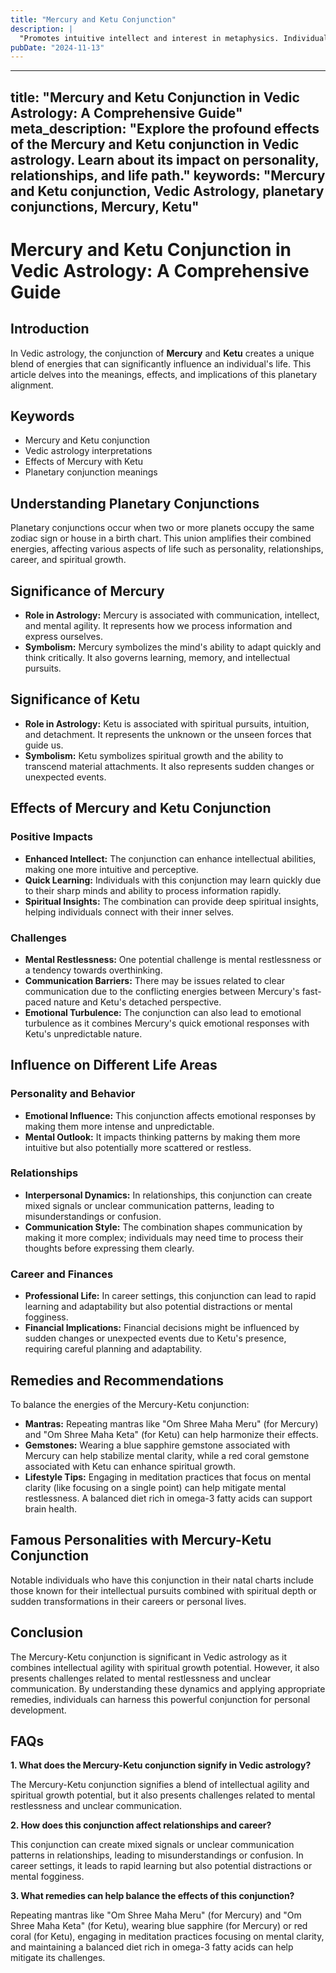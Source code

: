 ```yaml
---
title: "Mercury and Ketu Conjunction"
description: |
  "Promotes intuitive intellect and interest in metaphysics. Individuals"
pubDate: "2024-11-13"
---
```


---
title: "Mercury and Ketu Conjunction in Vedic Astrology: A Comprehensive Guide"
meta_description: "Explore the profound effects of the Mercury and Ketu conjunction in Vedic astrology. Learn about its impact on personality, relationships, and life path."
keywords: "Mercury and Ketu conjunction, Vedic Astrology, planetary conjunctions, Mercury, Ketu"
---

# Mercury and Ketu Conjunction in Vedic Astrology: A Comprehensive Guide

## Introduction

In Vedic astrology, the conjunction of **Mercury** and **Ketu** creates a unique blend of energies that can significantly influence an individual's life. This article delves into the meanings, effects, and implications of this planetary alignment.

## Keywords

- Mercury and Ketu conjunction
- Vedic astrology interpretations
- Effects of Mercury with Ketu
- Planetary conjunction meanings

## Understanding Planetary Conjunctions

Planetary conjunctions occur when two or more planets occupy the same zodiac sign or house in a birth chart. This union amplifies their combined energies, affecting various aspects of life such as personality, relationships, career, and spiritual growth.

## Significance of Mercury

- **Role in Astrology:** Mercury is associated with communication, intellect, and mental agility. It represents how we process information and express ourselves.
- **Symbolism:** Mercury symbolizes the mind's ability to adapt quickly and think critically. It also governs learning, memory, and intellectual pursuits.

## Significance of Ketu

- **Role in Astrology:** Ketu is associated with spiritual pursuits, intuition, and detachment. It represents the unknown or the unseen forces that guide us.
- **Symbolism:** Ketu symbolizes spiritual growth and the ability to transcend material attachments. It also represents sudden changes or unexpected events.

## Effects of Mercury and Ketu Conjunction

### Positive Impacts

- **Enhanced Intellect:** The conjunction can enhance intellectual abilities, making one more intuitive and perceptive.
- **Quick Learning:** Individuals with this conjunction may learn quickly due to their sharp minds and ability to process information rapidly.
- **Spiritual Insights:** The combination can provide deep spiritual insights, helping individuals connect with their inner selves.

### Challenges

- **Mental Restlessness:** One potential challenge is mental restlessness or a tendency towards overthinking.
- **Communication Barriers:** There may be issues related to clear communication due to the conflicting energies between Mercury's fast-paced nature and Ketu's detached perspective.
- **Emotional Turbulence:** The conjunction can also lead to emotional turbulence as it combines Mercury's quick emotional responses with Ketu's unpredictable nature.

## Influence on Different Life Areas

### Personality and Behavior

- **Emotional Influence:** This conjunction affects emotional responses by making them more intense and unpredictable.
- **Mental Outlook:** It impacts thinking patterns by making them more intuitive but also potentially more scattered or restless.

### Relationships

- **Interpersonal Dynamics:** In relationships, this conjunction can create mixed signals or unclear communication patterns, leading to misunderstandings or confusion.
- **Communication Style:** The combination shapes communication by making it more complex; individuals may need time to process their thoughts before expressing them clearly.

### Career and Finances

- **Professional Life:** In career settings, this conjunction can lead to rapid learning and adaptability but also potential distractions or mental fogginess.
- **Financial Implications:** Financial decisions might be influenced by sudden changes or unexpected events due to Ketu's presence, requiring careful planning and adaptability.

## Remedies and Recommendations

To balance the energies of the Mercury-Ketu conjunction:

- **Mantras:** Repeating mantras like "Om Shree Maha Meru" (for Mercury) and "Om Shree Maha Keta" (for Ketu) can help harmonize their effects.
- **Gemstones:** Wearing a blue sapphire gemstone associated with Mercury can help stabilize mental clarity, while a red coral gemstone associated with Ketu can enhance spiritual growth.
- **Lifestyle Tips:** Engaging in meditation practices that focus on mental clarity (like focusing on a single point) can help mitigate mental restlessness. A balanced diet rich in omega-3 fatty acids can support brain health.

## Famous Personalities with Mercury-Ketu Conjunction

Notable individuals who have this conjunction in their natal charts include those known for their intellectual pursuits combined with spiritual depth or sudden transformations in their careers or personal lives.

## Conclusion

The Mercury-Ketu conjunction is significant in Vedic astrology as it combines intellectual agility with spiritual growth potential. However, it also presents challenges related to mental restlessness and unclear communication. By understanding these dynamics and applying appropriate remedies, individuals can harness this powerful conjunction for personal development.

## FAQs

**1. What does the Mercury-Ketu conjunction signify in Vedic astrology?**

The Mercury-Ketu conjunction signifies a blend of intellectual agility and spiritual growth potential, but it also presents challenges related to mental restlessness and unclear communication.

**2. How does this conjunction affect relationships and career?**

This conjunction can create mixed signals or unclear communication patterns in relationships, leading to misunderstandings or confusion. In career settings, it leads to rapid learning but also potential distractions or mental fogginess.

**3. What remedies can help balance the effects of this conjunction?**

Repeating mantras like "Om Shree Maha Meru" (for Mercury) and "Om Shree Maha Keta" (for Ketu), wearing blue sapphire (for Mercury) or red coral (for Ketu), engaging in meditation practices focusing on mental clarity, and maintaining a balanced diet rich in omega-3 fatty acids can help mitigate its challenges.
